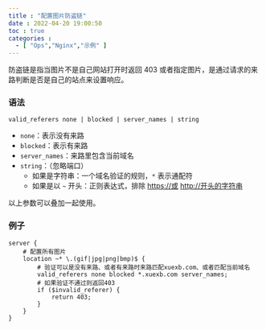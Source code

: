 ```yaml
---
title : "配置图片防盗链"
date : 2022-04-20 19:00:50
toc : true
categories :
  - [ "Ops","Nginx","示例" ]
---
```


防盗链是指当图片不是自己网站打开时返回 403 或者指定图片，是通过请求的来路判断是否是自己的站点来设置响应。

### 语法

`valid_referers none | blocked | server_names | string`

- `none`：表示没有来路
- `blocked`：表示有来路
- `server_names`：来路里包含当前域名
- `string`：（忽略端口）
    - 如果是字符串：一个域名验证的规则，`*` 表示通配符
    - 如果是以 `~` 开头：正则表达式，排除 [https://或](https://xn--1nu) [http://开头的字符串](http://xn--kiq21y5tbb1fby2bm2f)

以上参数可以叠加一起使用。

### 例子

```
server {
    # 配置所有图片
    location ~* \.(gif|jpg|png|bmp)$ {
        # 验证可以是没有来路、或者有来路时来路匹配xuexb.com、或者匹配当前域名
        valid_referers none blocked *.xuexb.com server_names;
        # 如果验证不通过则返回403
        if ($invalid_referer) {
            return 403;
        }
    }
}
```

